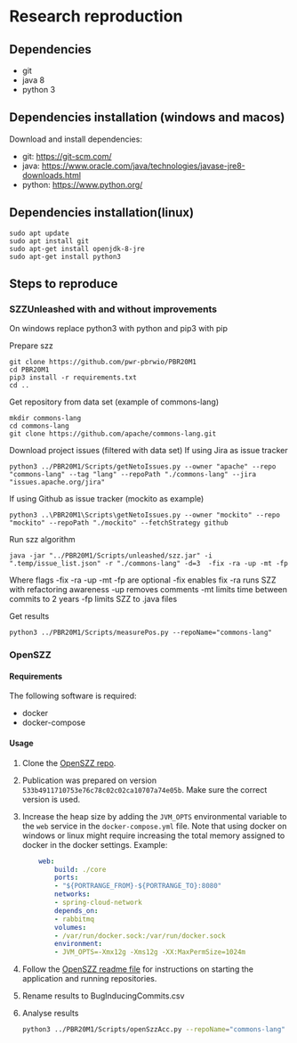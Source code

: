 # Research reproduction

## Dependencies
+ git
+ java 8
+ python 3

## Dependencies installation (windows and macos)
Download and install dependencies:
+ git: https://git-scm.com/
+ java: https://www.oracle.com/java/technologies/javase-jre8-downloads.html
+ python: https://www.python.org/

## Dependencies installation(linux)
```
sudo apt update
sudo apt install git
sudo apt-get install openjdk-8-jre
sudo apt-get install python3
```

## Steps to reproduce

### SZZUnleashed with and without improvements

On windows replace python3 with python and pip3 with pip

Prepare szz
```
git clone https://github.com/pwr-pbrwio/PBR20M1
cd PBR20M1
pip3 install -r requirements.txt
cd ..
```
Get repository from data set (example of commons-lang)
```
mkdir commons-lang
cd commons-lang
git clone https://github.com/apache/commons-lang.git
```
Download project issues (filtered with data set)
If using Jira as issue tracker
```
python3 ../PBR20M1/Scripts/getNetoIssues.py --owner "apache" --repo "commons-lang" --tag "lang" --repoPath "./commons-lang" --jira "issues.apache.org/jira"
```
If using Github as issue tracker (mockito as example)
```
python3 ..\PBR20M1\Scripts\getNetoIssues.py --owner "mockito" --repo "mockito" --repoPath "./mockito" --fetchStrategy github
```
Run szz algorithm
```
java -jar "../PBR20M1/Scripts/unleashed/szz.jar" -i ".temp/issue_list.json" -r "./commons-lang" -d=3  -fix -ra -up -mt -fp
```
Where flags -fix -ra -up -mt -fp are optional
-fix enables fix
-ra runs SZZ with refactoring awareness
-up removes comments
-mt limits time between commits to 2 years
-fp limits SZZ to .java files

Get results
```
python3 ../PBR20M1/Scripts/measurePos.py --repoName="commons-lang"
```

### OpenSZZ

#### Requirements

The following software is required:

+ docker
+ docker-compose

#### Usage

1. Clone the [OpenSZZ repo](https://github.com/clowee/OpenSZZ-Cloud-Native).
2. Publication was prepared on version `533b4911710753e76c78c02c02ca10707a74e05b`. Make sure the correct version is used.
3. Increase the heap size by adding the `JVM_OPTS` environmental variable to the `web` service in the `docker-compose.yml` file. Note that using docker on windows or linux might require increasing the total memory assigned to docker in the docker settings. Example:

    ```yaml
        web:
            build: ./core
            ports:
            - "${PORTRANGE_FROM}-${PORTRANGE_TO}:8080"
            networks:
            - spring-cloud-network
            depends_on:
            - rabbitmq
            volumes:
            - /var/run/docker.sock:/var/run/docker.sock
            environment:
            - JVM_OPTS=-Xmx12g -Xms12g -XX:MaxPermSize=1024m
    ```

4. Follow the [OpenSZZ readme file](https://github.com/clowee/OpenSZZ-Cloud-Native) for instructions on starting the application and running repositories.
5. Rename results to BugInducingCommits.csv
6. Analyse results

    ```bash
    python3 ../PBR20M1/Scripts/openSzzAcc.py --repoName="commons-lang"
    ```

